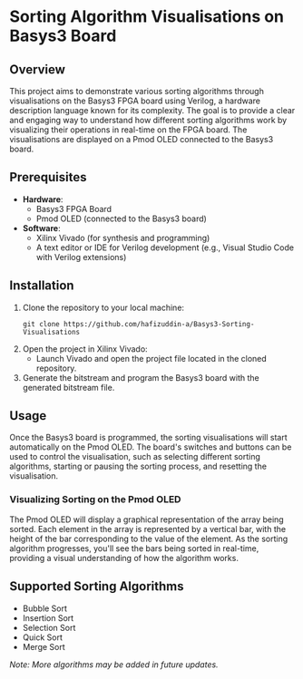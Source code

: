 # Sorting Algorithm Visualisations on Basys3 Board

## Overview
This project aims to demonstrate various sorting algorithms through visualisations on the Basys3 FPGA board using Verilog, a hardware description language known for its complexity. The goal is to provide a clear and engaging way to understand how different sorting algorithms work by visualizing their operations in real-time on the FPGA board. The visualisations are displayed on a Pmod OLED connected to the Basys3 board.

## Prerequisites
- **Hardware**: 
  - Basys3 FPGA Board
  - Pmod OLED (connected to the Basys3 board)
- **Software**: 
  - Xilinx Vivado (for synthesis and programming)
  - A text editor or IDE for Verilog development (e.g., Visual Studio Code with Verilog extensions)

## Installation
1. Clone the repository to your local machine:
   ```
   git clone https://github.com/hafizuddin-a/Basys3-Sorting-Visualisations
   ```
2. Open the project in Xilinx Vivado:
   - Launch Vivado and open the project file located in the cloned repository.
3. Generate the bitstream and program the Basys3 board with the generated bitstream file.

## Usage
Once the Basys3 board is programmed, the sorting visualisations will start automatically on the Pmod OLED. The board's switches and buttons can be used to control the visualisation, such as selecting different sorting algorithms, starting or pausing the sorting process, and resetting the visualisation.

### Visualizing Sorting on the Pmod OLED
The Pmod OLED will display a graphical representation of the array being sorted. Each element in the array is represented by a vertical bar, with the height of the bar corresponding to the value of the element. As the sorting algorithm progresses, you'll see the bars being sorted in real-time, providing a visual understanding of how the algorithm works.

## Supported Sorting Algorithms
- Bubble Sort
- Insertion Sort
- Selection Sort
- Quick Sort
- Merge Sort

*Note: More algorithms may be added in future updates.*
